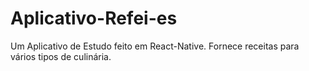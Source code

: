 # Aplicativo-Refei-es
Um Aplicativo de Estudo feito em React-Native. Fornece receitas para vários tipos de culinária.
